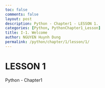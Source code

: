 ```yaml
---
toc: false
comments: false
layout: post
description: Python - Chapter1 - LESSON 1.
categories: [Python, PythonChapter1_Lesson]
title: I-1. Welcome
author: NGUYEN Huynh Dung
permalink: /python/chapter/1/lesson/1/
---
```


# LESSON 1
Python - Chapter1



